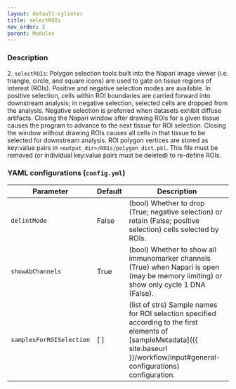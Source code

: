 ```yaml
---
layout: default-cylinter
title: selectROIs
nav_order: 2
parent: Modules
---
```


### Description
2\. `selectROIs`: Polygon selection tools built into the Napari image viewer (i.e. triangle, circle, and square icons) are used to gate on tissue regions of interest (ROIs). Positive and negative selection modes are available. In positive selection, cells within ROI boundaries are carried forward into downstream analysis; in negative selection, selected cells are dropped from the analysis. Negative selection is preferred when datasets exhibit diffuse artifacts. Closing the Napari window after drawing ROIs for a given tissue causes the program to advance to the next tissue for ROI selection. Closing the window without drawing ROIs causes all cells in that tissue to be selected for downstream analysis. ROI polygon vertices are stored as key:value pairs in `<output_dir>/ROIs/polygon_dict.pkl`. This file must be removed (or individual key:value pairs must be deleted) to re-define ROIs.

### YAML configurations (`config.yml`)

| Parameter | Default | Description |
| --- | --- | --- |
| `delintMode` | False | (bool) Whether to drop (True; negative selection) or retain (False; positive selection) cells selected by ROIs. |
| `showAbChannels` | True | (bool) Whether to show all immunomarker channels (True) when Napari is open (may be memory limiting) or show only cycle 1 DNA (False). |
| `samplesForROISelection` | [ ] | (list of strs) Sample names for ROI selection specified according to the first elements of [sampleMetadata]({{ site.baseurl }}/workflow/input#general-configurations) configuration. |
